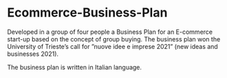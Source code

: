 # Ecommerce-Business-Plan
Developed in a group of four people a Business Plan for an E-commerce start-up based on the concept of group buying.
The business plan won the University of Trieste’s call for ”nuove idee e imprese 2021” (new ideas and businesses 2021).

The business plan is written in Italian language.

